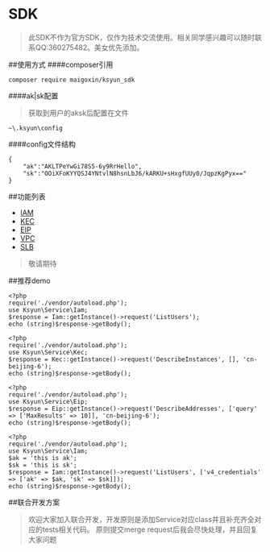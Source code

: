 # SDK
>此SDK不作为官方SDK，仅作为技术交流使用。相关同学感兴趣可以随时联系QQ:360275482。美女优先添加。

##使用方式
####composer引用
```
composer require maigoxin/ksyun_sdk
```
####ak|sk配置
>获取到用户的aksk后配置在文件
```
~\.ksyun\config
```
####config文件结构
```
{
    "ak":"AKLTPeYwGi78S5-6y9RrHello",
    "sk":"OOiXFoKYYQSJ4YNtvlN8hsnLbJ6/kARKU+sHxgfUUy0/JqpzKgPyx=="
}
```

##功能列表
- [IAM](http://www.ksyun.com/doc/art/id/1663)
- [KEC](http://www.ksyun.com/doc/art/id/1660)
- [EIP](http://www.ksyun.com/doc/art/id/1659)
- [VPC](http://www.ksyun.com/doc/art/id/1661)
- [SLB](http://www.ksyun.com/doc/art/id/1662)

>敬请期待

##推荐demo
```
<?php
require('./vendor/autoload.php');
use Ksyun\Service\Iam;
$response = Iam::getInstance()->request('ListUsers');
echo (string)$response->getBody();
```

```
<?php
require('./vendor/autoload.php');
use Ksyun\Service\Kec;
$response = Kec::getInstance()->request('DescribeInstances', [], 'cn-beijing-6');
echo (string)$response->getBody();
```

```
<?php
require('./vendor/autoload.php');
use Ksyun\Service\Eip;
$response = Eip::getInstance()->request('DescribeAddresses', ['query' => ['MaxResults' => 10]], 'cn-beijing-6');
echo (string)$response->getBody();
```

```
<?php
require('./vendor/autoload.php');
use Ksyun\Service\Iam;
$ak = 'this is ak';
$sk = 'this is sk';
$response = Iam::getInstance()->request('ListUsers', ['v4_credentials' => ['ak' => $ak, 'sk' => $sk]]);
echo (string)$response->getBody();
```
##联合开发方案
>欢迎大家加入联合开发，开发原则是添加Service对应class并且补充齐全对应的tests相关代码。
>原则提交merge request后我会尽快处理，并且回复大家问题
